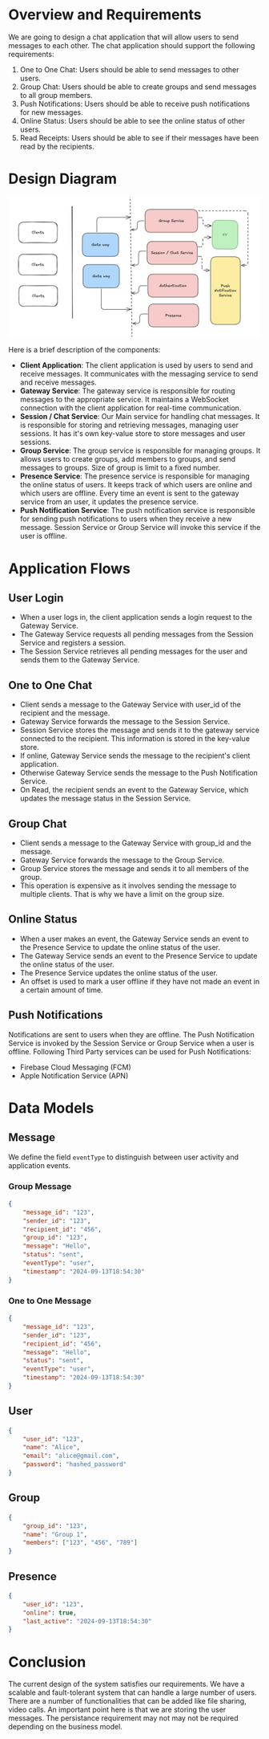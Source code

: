 <!--
.. title: Designing a Chat Application
.. slug: designing-a-chat-application
.. date: 2024-09-13 18:54:30 UTC+05:30
.. tags: system-design
.. category: 
.. link: 
.. description: 
.. type: text
-->

# Overview and Requirements

We are going to design a chat application that will allow users to send messages to each other. The chat application should support the following requirements:

1. One to One Chat: Users should be able to send messages to other users.
2. Group Chat: Users should be able to create groups and send messages to all group members.
3. Push Notifications: Users should be able to receive push notifications for new messages.
4. Online Status: Users should be able to see the online status of other users.
5. Read Receipts: Users should be able to see if their messages have been read by the recipients.

<!-- TEASER_END -->

# Design Diagram

![Messaging Service](/images/chat_design.png)

Here is a brief description of the components:

* **Client Application**: The client application is used by users to send and receive messages. It communicates with the messaging service to send and receive messages.
* **Gateway Service**: The gateway service is responsible for routing messages to the appropriate service. It maintains a WebSocket connection with the client application for real-time communication.
* **Session / Chat Service**: Our Main service for handling chat messages. It is responsible for storing and retrieving messages, managing user sessions. It has it's own key-value store to store messages and user sessions.
* **Group Service**: The group service is responsible for managing groups. It allows users to create groups, add members to groups, and send messages to groups. Size of group is limit to a fixed number.
* **Presence Service**: The presence service is responsible for managing the online status of users. It keeps track of which users are online and which users are offline. Every time an event is sent to the gateway service from an user, it updates the presence service.
* **Push Notification Service**: The push notification service is responsible for sending push notifications to users when they receive a new message. Session Service or Group Service will invoke this service if the user is offline.


# Application Flows

## User Login

* When a user logs in, the client application sends a login request to the Gateway Service.
* The Gateway Service requests all pending messages from the Session Service and registers a session.
* The Session Service retrieves all pending messages for the user and sends them to the Gateway Service.

## One to One Chat

* Client sends a message to the Gateway Service with user_id of the recipient and the message.
* Gateway Service forwards the message to the Session Service.
* Session Service stores the message and sends it to the gateway service connected to the recipient. This information is stored in the key-value store.
* If online, Gateway Service sends the message to the recipient's client application.
* Otherwise Gateway Service sends the message to the Push Notification Service.
* On Read, the recipient sends an event to the Gateway Service, which updates the message status in the Session Service.

## Group Chat

* Client sends a message to the Gateway Service with group_id and the message.
* Gateway Service forwards the message to the Group Service.
* Group Service stores the message and sends it to all members of the group.
* This operation is expensive as it involves sending the message to multiple clients. That is why we have a limit on the group size.

## Online Status

* When a user makes an event, the Gateway Service sends an event to the Presence Service to update the online status of the user.
* The Gateway Service sends an event to the Presence Service to update the online status of the user.
* The Presence Service updates the online status of the user.
* An offset is used to mark a user offline if they have not made an event in a certain amount of time.

## Push Notifications

Notifications are sent to users when they are offline. The Push Notification Service is invoked by the Session Service or Group Service when a user is offline. Following Third Party services can be used for Push Notifications:

* Firebase Cloud Messaging (FCM)
* Apple Notification Service (APN)

# Data Models

## Message

We define the field `eventType` to distinguish between user activity and application events.

### Group Message
```json
{
    "message_id": "123",
    "sender_id": "123",
    "recipient_id": "456",
    "group_id": "123",
    "message": "Hello",
    "status": "sent",
    "eventType": "user",
    "timestamp": "2024-09-13T18:54:30"
}
```

### One to One Message
```json
{
    "message_id": "123",
    "sender_id": "123",
    "recipient_id": "456",
    "message": "Hello",
    "status": "sent",
    "eventType": "user",
    "timestamp": "2024-09-13T18:54:30"
}
```

## User

```json
{
    "user_id": "123",
    "name": "Alice",
    "email": "alice@gmail.com",
    "password": "hashed_password"
}
```

## Group

```json
{
    "group_id": "123",
    "name": "Group 1",
    "members": ["123", "456", "789"]
}
```

## Presence

```json
{
    "user_id": "123",
    "online": true,
    "last_active": "2024-09-13T18:54:30"
}
```

# Conclusion

The current design of the system satisfies our requirements. We have a scalable and fault-tolerant system that can handle a large number of users. There are a number of functionalities that can be added like file sharing, video calls. An important point here is that we are storing the user messages. The persistance requirement may not may not be required depending on the business model.
